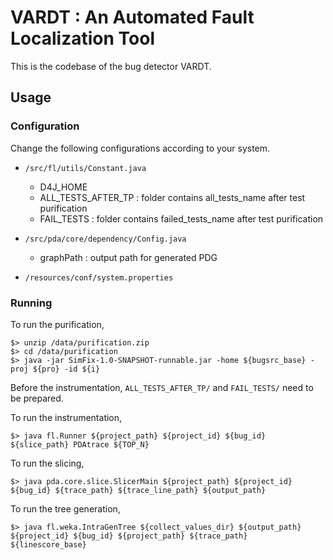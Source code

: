 # VARDT : An Automated Fault Localization Tool

This is the codebase of the bug detector VARDT.

## Usage

### Configuration

Change the following configurations according to your system.

* `/src/fl/utils/Constant.java` 
  * D4J_HOME
  * ALL_TESTS_AFTER_TP : folder contains all_tests_name after test purification
  * FAIL_TESTS : folder contains failed_tests_name after test purification

* `/src/pda/core/dependency/Config.java`
  * graphPath : output path for generated PDG

* `/resources/conf/system.properties`

### Running

To run the purification,

    $> unzip /data/purification.zip
    $> cd /data/purification
    $> java -jar SimFix-1.0-SNAPSHOT-runnable.jar -home ${bugsrc_base} -proj ${pro} -id ${i}

Before the instrumentation, `ALL_TESTS_AFTER_TP/` and `FAIL_TESTS/` need to be prepared.

To run the instrumentation,

    $> java fl.Runner ${project_path} ${project_id} ${bug_id} ${slice_path} PDAtrace ${TOP_N}

To run the slicing,

    $> java pda.core.slice.SlicerMain ${project_path} ${project_id} ${bug_id} ${trace_path} ${trace_line_path} ${output_path}

To run the tree generation,

    $> java fl.weka.IntraGenTree ${collect_values_dir} ${output_path} ${project_id} ${bug_id} ${project_path} ${trace_path} ${linescore_base}


